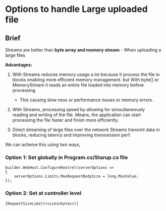 # Options to handle Large uploaded file

## Brief
Streams are better than **byte array and memory stream** - When uploading a large files

**Advantages:**

1. With Streams reduces memory usage a lot because it process the file in blocks enabling more efficient memory management.
   but With byte[] or MemoryStream it reads an entire file loaded into memory before processing
   - This causing slow ness or performance issues or memory errors.

2. With Streams, processing speed by allowing for simoultaneously reading and writing of the file.
   Means, the application can start processing the file faster and finish more efficiently.

4. Direct streaming of large files over the network
   Streams transmit data in blocks, reducing latency and improving tranmsission perf.

We can acheive this using two ways,


### Option 1: Set globally in Program.cs/Starup.cs file

```
builder.WebHost.ConfigureKestrel(serverOptions =>
{
    serverOptions.Limits.MaxRequestBodySize = long.MaxValue;
});

```

### Option 2: Set at controller level

```
[RequestSizeLimit(<sizeinbytes>)]

```